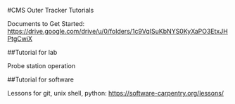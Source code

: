 #CMS Outer Tracker Tutorials

Documents to Get Started: https://drive.google.com/drive/u/0/folders/1c9VqISuKbNYS0KyXaPO3EtxJHPtgCwiX

##Tutorial for lab

Probe station operation

##Tutorial for software

Lessons for git, unix shell, python: https://software-carpentry.org/lessons/

